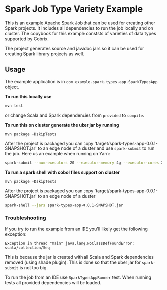 # Spark Job Type Variety Example

This is an example Apache Spark Job that can be used for creating other Spark projects. It includes all dependencies to run the job locally and on cluster.
The copybook for this example conststs of varieties of data types supported by Cobrix.

The project generates source and javadoc jars so it can be used for creating Spark library projects as well.

## Usage 

The example application is in `com.example.spark.types.app.SparkTypesApp` object.

**To run this locally use**
```sh
mvn test
```
or change Scala and Spark dependencies from `provided` to `compile`.

**To run this on cluster generate the uber jar by running**
```
mvn package -DskipTests
```
After the project is packaged you can copy 'target/spark-types-app-0.0.1-SNAPSHOT.jar'
to an edge node of a cluster and use `spark-submit` to run the job. Here us an example when running on Yarn:

```sh
spark-submit --num-executors 20 --executor-memory 4g --executor-cores 2 --master yarn --deploy-mode client --driver-cores 4 --driver-memory 4G --conf 'spark.yarn.executor.memoryOverhead=512' --class com.example.spark.types.app.SparkTypesApp spark-types-app-0.0.1-SNAPSHOT.jar
```

**To run a spark shell with cobol files support on cluster**

```
mvn package -DskipTests
```

After the project is packaged you can copy 'target/spark-types-app-0.0.1-SNAPSHOT.jar'
to an edge node of a cluster

```sh
spark-shell --jars spark-types-app-0.0.1-SNAPSHOT.jar
```


### Troubleshooting
If you try to run the example from an IDE you'll likely get the following exception: 

```Exception in thread "main" java.lang.NoClassDefFoundError: scala/collection/Seq```

This is because the jar is created with all Scala and Spark dependencies removed (using shade plugin). This is done so that the uber jar for `spark-submit` is not too big.

To run the job from an IDE use `SparkTypesAppRunner` test. When running tests all provided dependencies will be loaded.
